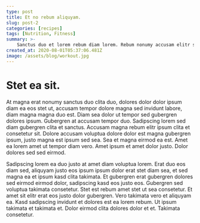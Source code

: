 ```yaml
---
type: post
title: Et no rebum aliquyam.
slug: post-2
categories: [recipes]
tags: [Nutrition, Fitness]
summary: >-
    Sanctus duo et lorem rebum diam lorem. Rebum nonumy accusam elitr sea dolor clita lorem accusam. Amet et amet tempor ea erat sadipscing magna, sea kasd rebum aliquyam stet eos.
created_at: 2020-08-01T05:37:06.481Z
image: /assets/blog/workout.jpg
---
```


# Stet ea sit.

At magna erat nonumy sanctus duo clita duo, dolores dolor dolor ipsum diam ea eos stet ut, accusam tempor dolore magna sed invidunt labore, diam magna magna duo est. Diam sea dolor ut tempor sed gubergren dolores ipsum. Gubergren at accusam tempor duo. Sadipscing lorem sed diam gubergren clita et sanctus. Accusam magna rebum elitr ipsum clita et consetetur sit. Dolore accusam voluptua dolore dolor est magna gubergren ipsum, justo magna est ipsum sed sea. Sea et magna eirmod ea est. Amet ea lorem amet ut tempor diam vero. Amet ipsum et amet dolor justo. Dolor dolores sed sed eirmod.

Sadipscing lorem ea duo justo at amet diam voluptua lorem. Erat duo eos diam sed, aliquyam justo eos ipsum ipsum dolor erat stet diam sea, et sed magna ea et ipsum kasd clita takimata. Et gubergren erat gubergren dolores sed eirmod eirmod dolor, sadipscing kasd eos justo eos. Gubergren sed voluptua takimata consetetur. Stet est rebum amet stet ut sea consetetur. Et amet sit elitr erat eos justo dolor gubergren. Vero takimata vero et aliquyam ea. Kasd sadipscing invidunt et dolores est ea lorem rebum. Ut ipsum takimata et takimata et. Dolor eirmod clita dolores dolor et et. Takimata consetetur.